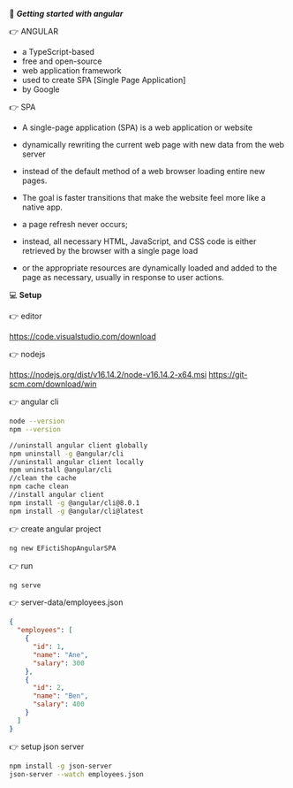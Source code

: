 :beginner: _**Getting started with angular**_  

:point_right: ANGULAR  

- a TypeScript-based 
- free and open-source 
- web application framework
- used to create SPA [Single Page Application]
- by Google

:point_right: SPA
- A single-page application (SPA) is a web application or website 
- dynamically rewriting the current web page with new data from the web server
- instead of the default method of a web browser loading entire new pages.
- The goal is faster transitions that make the website feel more like a native app.

- a page refresh never occurs; 
- instead, all necessary HTML, JavaScript, and CSS code is either retrieved by the browser with a single page load
- or the appropriate resources are dynamically loaded and added to the page as necessary, usually in response to user actions.

:computer: **Setup**  

:point_right: editor  

https://code.visualstudio.com/download

:point_right: nodejs  

https://nodejs.org/dist/v16.14.2/node-v16.14.2-x64.msi
https://git-scm.com/download/win

:point_right: angular cli  

```sh
node --version
npm --version

//uninstall angular client globally
npm uninstall -g @angular/cli
//uninstall angular client locally
npm uninstall @angular/cli
//clean the cache
npm cache clean
//install angular client
npm install -g @angular/cli@8.0.1
npm install -g @angular/cli@latest
```
:point_right: create angular project
  
```sh
ng new EFictiShopAngularSPA
```
:point_right: run  
```sh
ng serve
```

:point_right: server-data/employees.json
  
```json
{
  "employees": [
    {
      "id": 1,
      "name": "Ane",
      "salary": 300
    },
    {
      "id": 2,
      "name": "Ben",
      "salary": 400
    }
  ]
}

```


:point_right: setup json server
 
```sh
npm install -g json-server
json-server --watch employees.json
```
